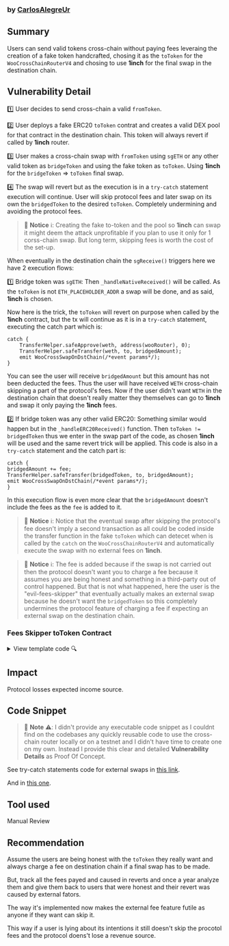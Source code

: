 ### by [CarlosAlegreUr](https://github.com/CarlosAlegreUr)

## Summary

Users can send valid tokens cross-chain without paying fees leveraing the creation of a fake token handcrafted, chosing it as the `toToken` for the `WooCrossChainRouterV4` and chosing to use **1inch** for the final swap in the destination chain.

## Vulnerability Detail

1️⃣ User decides to send cross-chain a valid `fromToken`.

2️⃣ User deploys a fake ERC20 `toToken` contrat and creates a valid DEX pool for that contract in the destination chain. This token will always revert if called by **1inch** router.

3️⃣ User makes a cross-chain swap with `fromToken` using `sgETH` or any other valid token as `bridgeToken` and using the fake token as `toToken`. Using **1inch** for the `bridgeToken` => `toToken` final swap.

4️⃣ The swap will revert but as the execution is in a `try-catch` statement execution will continue. User will skip protocol fees and later swap on its own the `bridgedToken` to the desired `toToken`. Completely undermining and avoiding the protocol fees.

> 🔔 **Notice** ℹ️: Creating the fake to-token and the pool so **1inch** can swap it might deem the attack unprofitable if you plan to use it only for 1 corss-chain swap. But long term, skipping fees is worth the cost of the set-up.

When eventually in the destination chain the `sgReceive()` triggers here we have 2 execution flows:

1️⃣ Bridge token was `sgETH`: Then `_handleNativeReceived()` will be called. As the `toToken` is not `ETH_PLACEHOLDER_ADDR` a swap will be done, and as said, **1inch** is chosen.

Now here is the trick, the `toToken` will revert on purpose when called by the **1inch** contract, but the tx will continue as it is in a `try-catch` statement, executing the catch part which is:

```solidity
catch {
    TransferHelper.safeApprove(weth, address(wooRouter), 0);
    TransferHelper.safeTransfer(weth, to, bridgedAmount);
    emit WooCrossSwapOnDstChain(/*event params*/);
}
```

You can see the user will receive `bridgedAmount` but this amount has not been deducted the fees. Thus the user will have received `WETH` cross-chain skipping a part of the protocol's fees. Now if the user didn't want `WETH` in the destination chain that doesn't really matter they themselves can go to **1inch** and swap it only paying the **1inch** fees.


2️⃣ If bridge token was any other valid ERC20: Something similar would happen but in the `_handleERC20Received()` function. Then `toToken != bridgedToken` thus we enter in the swap part of the code, as chosen **1inch** will be used and the same revert trick will be applied. This code is also in a `try-catch` statement and the catch part is:

```solidity
catch {
bridgedAmount += fee;
TransferHelper.safeTransfer(bridgedToken, to, bridgedAmount);
emit WooCrossSwapOnDstChain(/*event params*/);
}
```

In this execution flow is even more clear that the `bridgedAmount` doesn't include the fees as the `fee` is added to it.

> 🔔 **Notice** ℹ️: Notice that the eventual swap after skipping the protocol's fee doesn't imply a second transaction as all could be coded inside the transfer function in the fake `toToken` which can detecet when is called by the `catch` on the `WooCrossChainRouterV4` and automatically execute the swap with no external fees on **1inch**.

> 🔔 **Notice** ℹ️: The fee is added because if the swap is not carried out then the protocol doesn't want you to charge a fee because it assumes you are being honest and something in a third-party out of control happened. But that is not what happened, here the user is the "evil-fees-skipper" that eventually actually makes an external swap because he doesn't want the `bridgedToken` so this completely undermines the protocol feature of charging a fee if expecting an external swap on the destination chain.

### Fees Skipper toToken Contract

<details>
<summary>View template code 🔍</summary>

The fee skipper contract would look something like this:

```solidity
contract FeeSkipper is ERC20 {
    function transfer(){
        if(calledBy1Inch){
            revert;
        }

        if(calledByWooCrossChainRouterV4){
            // swap on 1inch
            // transfer to user
        }
    }
}
```

</details>

## Impact

Protocol losses expected income source.

## Code Snippet

> 🚧 **Note** ⚠️: I didn't provide any executable code snippet as I couldnt find on the codebases any quickly reusable code to use the cross-chain router locally or on a testnet and I didn't have time to create one on my own. Instead I provide this clear and detailed **Vulnerability Details** as Proof Of Concept.

See try-catch statements code for external swaps in [this link](https://github.com/sherlock-audit/2024-03-woofi-swap/blob/main/WooPoolV2/contracts/CrossChain/WooCrossChainRouterV4.sol#L305).

And in [this one](https://github.com/sherlock-audit/2024-03-woofi-swap/blob/main/WooPoolV2/contracts/CrossChain/WooCrossChainRouterV4.sol#L418).

## Tool used

Manual Review

## Recommendation

Assume the users are being honest with the `toToken` they really want and always charge a fee on destination chain if a final swap has to be made.

But, track all the fees payed and caused in reverts and once a year analyze them and give them back to users that were honest and their revert was caused by external fators.

The way it's implemented now makes the external fee feature futile as anyone if they want can skip it.

This way if a user is lying about its intentions it still doesn't skip the procotol fees and the protocol doens't lose a revenue source.
